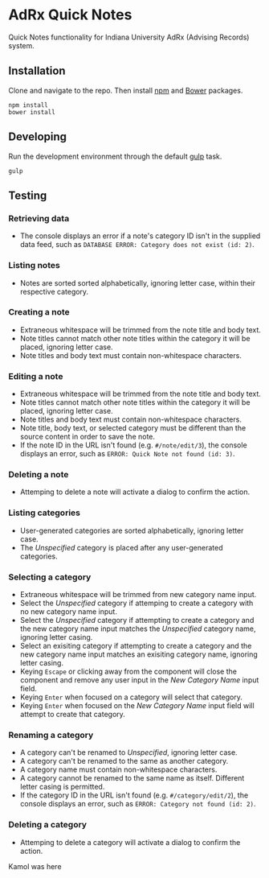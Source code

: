 # AdRx Quick Notes

Quick Notes functionality for Indiana University AdRx (Advising Records) system.

## Installation

Clone and navigate to the repo. Then install [npm](https://www.npmjs.com/) and [Bower](http://bower.io/) packages.

```
npm install
bower install
```

## Developing

Run the development environment through the default [gulp](http://gulpjs.com/) task.

```
gulp
```

## Testing

### Retrieving data

- The console displays an error if a note's category ID isn't in the supplied data feed, such as `DATABASE ERROR: Category does not exist (id: 2)`.

### Listing notes

- Notes are sorted sorted alphabetically, ignoring letter case, within their respective category.

### Creating a note

- Extraneous whitespace will be trimmed from the note title and body text.
- Note titles cannot match other note titles within the category it will be placed, ignoring letter case.
- Note titles and body text must contain non-whitespace characters.

### Editing a note

- Extraneous whitespace will be trimmed from the note title and body text.
- Note titles cannot match other note titles within the category it will be placed, ignoring letter case.
- Note titles and body text must contain non-whitespace characters.
- Note title, body text, or selected category must be different than the source content in order to save the note.
- If the note ID in the URL isn't found (e.g. `#/note/edit/3`), the console displays an error, such as `ERROR: Quick Note not found (id: 3)`.

### Deleting a note

- Attemping to delete a note will activate a dialog to confirm the action.

### Listing categories

- User-generated categories are sorted alphabetically, ignoring letter case.
- The *Unspecified* category is placed after any user-generated categories.

### Selecting a category

- Extraneous whitespace will be trimmed from new category name input.
- Select the *Unspecified* category if attemping to create a category with no new category name input.
- Select the *Unspecified* category if attempting to create a category and the new category name input matches the *Unspecified* category name, ignoring letter casing.
- Select an exisiting category if attempting to create a category and the new category name input matches an exisiting category name, ignoring letter casing.
- Keying `Escape` or clicking away from the component will close the component and remove any user input in the *New Category Name* input field.
- Keying `Enter` when focused on a category will select that category.
- Keying `Enter` when focused on the *New Category Name* input field will attempt to create that category.

### Renaming a category

- A category can't be renamed to *Unspecified*, ignoring letter case.
- A category can't be renamed to the same as another category.
- A category name must contain non-whitespace characters.
- A category cannot be renamed to the same name as itself. Different letter casing is permitted.
- If the category ID in the URL isn't found (e.g. `#/category/edit/2`), the console displays an error, such as `ERROR: Category not found (id: 2)`.

### Deleting a category

- Attemping to delete a category will activate a dialog to confirm the action.

Kamol was here
